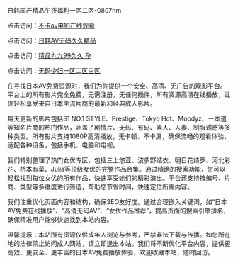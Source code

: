 日韩国产精品午夜福利一区二区-0807hm

点击访问：<a href="https://heiliaoe8ajia.pages.dev">不卡av电影在线观看</a>

点击访问：<a href="https://heiliaowt0d7p.pages.dev">日韩AV无码久久精品</a>

点击访问：<a href="https://heiliaozj3tjd.pages.dev">精品九九99久久 孕</a>

点击访问：<a href="https://heiliaoxwd5i8.pages.dev">无码少妇一区二区三区</a>


在寻找日本AV免费资源时，我们为你提供一个安全、高清、无广告的观影平台。平台上的所有影片完全免费，无需注册，无任何插件，所有资源高清在线播放，让你轻松享受来自日本主流片商的最新和经典成人影片。

每天更新的影片包括S1 NO.1 STYLE、Prestige、Tokyo Hot、Moodyz、一本道等知名片商的热门作品，涵盖了剧情片、无码、有码、素人、人妻、制服诱惑等多种类型。所有影片支持1080P高清播放，无卡顿、不卡屏，确保流畅的观看体验，适配各种设备，包括手机、电脑和电视。

我们特别整理了热门女优专区，包括三上悠亚、波多野结衣、明日花绮罗、河北彩花、桥本有菜、Julia等顶级女优的完整作品合集。通过精确的搜索功能，您可以轻松找到每位女优的所有作品，快速享受她们的精彩演出。平台还支持按编号、片商、类型等多维度进行筛选，帮助您节省时间，快速定位所需内容。

我们注重优化页面内容和结构，确保SEO友好度。通过合理嵌入关键词，如“日本AV免费在线播放”、“高清无码AV”、“女优作品推荐”，提高页面的搜索引擎排名，确保精准用户能够快速找到本站内容。

温馨提示：本站所有资源仅供成年人浏览与参考，严禁非法下载与传播。如您所在地的法律禁止访问成人网站，请立即退出本站。我们将不断优化平台内容，提供更高效、更安全、更丰富的日本AV免费播放体验，欢迎收藏本站，随时回访。





<span style="display:none;">[Canonical link](https://github.com/dd64069/54046 ）</span>
